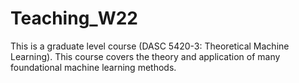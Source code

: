 # Teaching_W22
This is a graduate level course (DASC 5420-3: Theoretical Machine Learning). This course covers the theory and application of many foundational machine learning methods. 
